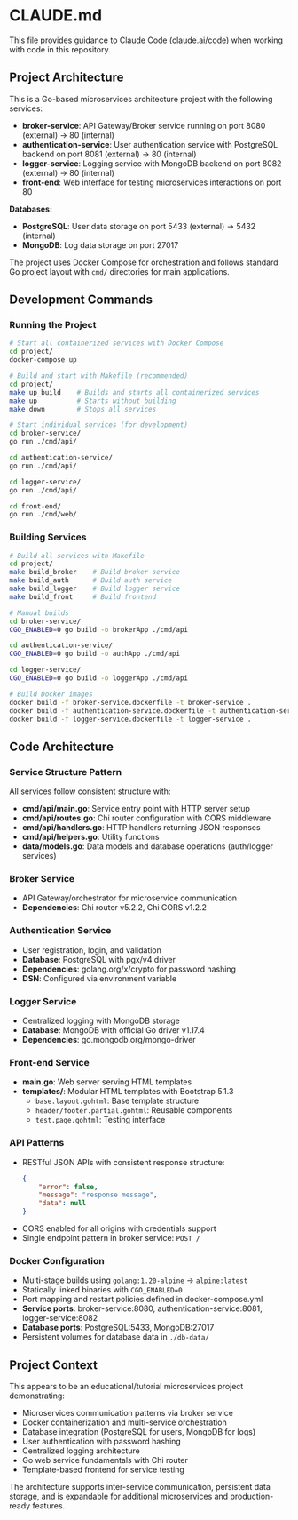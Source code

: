 # CLAUDE.md

This file provides guidance to Claude Code (claude.ai/code) when working with code in this repository.

## Project Architecture

This is a Go-based microservices architecture project with the following services:

- **broker-service**: API Gateway/Broker service running on port 8080 (external) → 80 (internal)
- **authentication-service**: User authentication service with PostgreSQL backend on port 8081 (external) → 80 (internal)  
- **logger-service**: Logging service with MongoDB backend on port 8082 (external) → 80 (internal)
- **front-end**: Web interface for testing microservices interactions on port 80

**Databases:**
- **PostgreSQL**: User data storage on port 5433 (external) → 5432 (internal)
- **MongoDB**: Log data storage on port 27017

The project uses Docker Compose for orchestration and follows standard Go project layout with `cmd/` directories for main applications.

## Development Commands

### Running the Project
```bash
# Start all containerized services with Docker Compose
cd project/
docker-compose up

# Build and start with Makefile (recommended)
cd project/
make up_build    # Builds and starts all containerized services
make up          # Starts without building
make down        # Stops all services

# Start individual services (for development)
cd broker-service/
go run ./cmd/api/

cd authentication-service/
go run ./cmd/api/

cd logger-service/
go run ./cmd/api/

cd front-end/
go run ./cmd/web/
```

### Building Services
```bash
# Build all services with Makefile
cd project/
make build_broker    # Build broker service
make build_auth      # Build auth service
make build_logger    # Build logger service  
make build_front     # Build frontend

# Manual builds
cd broker-service/
CGO_ENABLED=0 go build -o brokerApp ./cmd/api

cd authentication-service/
CGO_ENABLED=0 go build -o authApp ./cmd/api

cd logger-service/
CGO_ENABLED=0 go build -o loggerApp ./cmd/api

# Build Docker images
docker build -f broker-service.dockerfile -t broker-service .
docker build -f authentication-service.dockerfile -t authentication-service .
docker build -f logger-service.dockerfile -t logger-service .
```

## Code Architecture

### Service Structure Pattern
All services follow consistent structure with:
- **cmd/api/main.go**: Service entry point with HTTP server setup
- **cmd/api/routes.go**: Chi router configuration with CORS middleware  
- **cmd/api/handlers.go**: HTTP handlers returning JSON responses
- **cmd/api/helpers.go**: Utility functions
- **data/models.go**: Data models and database operations (auth/logger services)

### Broker Service
- API Gateway/orchestrator for microservice communication
- **Dependencies**: Chi router v5.2.2, Chi CORS v1.2.2

### Authentication Service
- User registration, login, and validation
- **Database**: PostgreSQL with pgx/v4 driver
- **Dependencies**: golang.org/x/crypto for password hashing
- **DSN**: Configured via environment variable

### Logger Service
- Centralized logging with MongoDB storage
- **Database**: MongoDB with official Go driver v1.17.4
- **Dependencies**: go.mongodb.org/mongo-driver

### Front-end Service  
- **main.go**: Web server serving HTML templates
- **templates/**: Modular HTML templates with Bootstrap 5.1.3
  - `base.layout.gohtml`: Base template structure
  - `header/footer.partial.gohtml`: Reusable components
  - `test.page.gohtml`: Testing interface

### API Patterns
- RESTful JSON APIs with consistent response structure:
  ```json
  {
      "error": false,
      "message": "response message", 
      "data": null
  }
  ```
- CORS enabled for all origins with credentials support
- Single endpoint pattern in broker service: `POST /`

### Docker Configuration
- Multi-stage builds using `golang:1.20-alpine` → `alpine:latest`
- Statically linked binaries with `CGO_ENABLED=0`
- Port mapping and restart policies defined in docker-compose.yml
- **Service ports**: broker-service:8080, authentication-service:8081, logger-service:8082
- **Database ports**: PostgreSQL:5433, MongoDB:27017
- Persistent volumes for database data in `./db-data/`

## Project Context

This appears to be an educational/tutorial microservices project demonstrating:
- Microservices communication patterns via broker service
- Docker containerization and multi-service orchestration
- Database integration (PostgreSQL for users, MongoDB for logs)
- User authentication with password hashing
- Centralized logging architecture
- Go web service fundamentals with Chi router
- Template-based frontend for service testing

The architecture supports inter-service communication, persistent data storage, and is expandable for additional microservices and production-ready features.